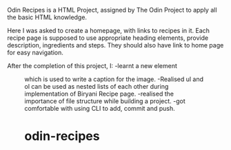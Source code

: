 Odin Recipes is a HTML Project, assigned by The Odin Project to
apply all the basic HTML knowledge. 

Here I was asked to create a homepage, with links to recipes in it.
Each recipe page is supposed to use appropriate heading elements, provide description, ingredients and steps. 
They should also have link to home page for easy navigation. 

After the completion of this project, I:
-learnt a new element <figure> which is used to write a caption for the image. 
-Realised ul and ol can be used as nested lists of each other during implementation of Biryani Recipe page. 
-realised the importance of file structure while building a project.
-got comfortable with using CLI to add, commit and push. 
# odin-recipes